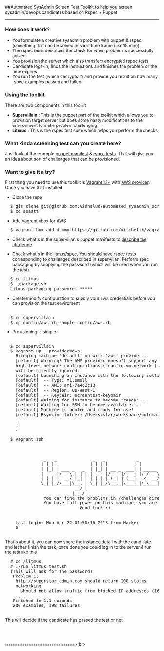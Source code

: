 ##Automated SysAdmin Screen Test 
Toolkit to help you screen sysadmin/devops candidates based on Rspec + Puppet

---------------------------------------------------------

### How does it work?

* You formulate a creative sysadmin problem with puppet & rspec (something that can be solved in short time frame (like 15 min))
* The rspec tests describes the check for when problem is successfully solved
* You provision the server which also transfers encrypted rspec tests 
* Candidate logs-in, finds the instructions and finishes the problem or the time expires
* You run the test (which decrypts it) and provide you result on how many rspec examples passed and failed.


### Using the toolkit
There are two components in this toolkit
 
* **Supervillain** : This is the puppet part of the toolkit which allows you to provision target server but does some nasty modifications to the environment to make problem challenging
* **Litmus** : This is the rspec test suite which helps you perform the checks

### What kinda screening test can you create here?

Just look at the example [puppet manifest](https://github.com/vishalud/automated_sysadmin_screen_test/blob/master/supervillain/puppet/modules/destructor/manifests/test_1.pp)   & [rspec tests](https://github.com/vishalud/automated_sysadmin_screen_test/blob/master/litmus/spec/problem_1_spec.rb). That will give you an idea about sort of challenges that can be provisioned.

### Want to give it a try?

First thing you need to use this toolkit is [Vagrant 1.1+](http://www.vagrantup.com/) with [AWS provider](https://github.com/mitchellh/vagrant-aws). Once you have that installed

* Clone the repo 
<pre>
  $ git clone git@github.com:vishalud/automated_sysadmin_screen_test.git asastt
  $ cd asastt
</pre>  
* Add Vagrant vbox for AWS
<pre>
  $ vagrant box add dummy https://github.com/mitchellh/vagrant-aws/raw/master/dummy.box
</pre> 

* Check what's in the supervilian's puppet manifests to [describe the challenge](https://github.com/vishalud/automated_sysadmin_screen_test/blob/master/supervillain/puppet/modules/destructor/manifests/test_1.pp)  
  
* Check what's in the [litmus/spec](https://github.com/vishalud/automated_sysadmin_screen_test/blob/master/litmus/spec/problem_1_spec.rb). You should have rspec tests corresponding to challenges described in supervilian. Perform spec packaging by supplying the password (which will be used when you run the test)
<pre>
  $ cd litmus
  $ ./package.sh
  Litmus packaging password: *****
</pre>  
  
* Create/modify configuration to supply your aws credentials before you can provision the test enviroment
<pre>  
  $ cd supervillain
  $ cp config/aws.rb.sample config/aws.rb
</pre>

* Provisioning is simple 
<pre> 
  $ cd supervillain
  $ vagrant up --provider=aws
    Bringing machine 'default' up with 'aws' provider...
    [default] Warning! The AWS provider doesn't support any of the Vagrant
    high-level network configurations (`config.vm.network`). They
    will be silently ignored.
    [default] Launching an instance with the following settings...
    [default]  -- Type: m1.small
    [default]  -- AMI: ami-7a4c2c13
    [default]  -- Region: us-east-1
    [default]  -- Keypair: screentest-keypair
    [default] Waiting for instance to become "ready"...
    [default] Waiting for SSH to become available...
    [default] Machine is booted and ready for use!
    [default] Rsyncing folder: /Users/star/workspace/automated_sysadmin_screentest/supervillain/ => /vagrant
    .
    .
    .
    
  $ vagrant ssh

    

               _   _              _   _            _
              | | | |            | | | |          | |
              | |_| | ___ _   _  | |_| | __ _  ___| | _____ _ __
              |  _  |/ _ \ | | | |  _  |/ _` |/ __| |/ / _ \ '__|
              | | | |  __/ |_| | | | | | (_| | (__|   <  __/ |
              \_| |_/\___|\__, | \_| |_/\__,_|\___|_|\_\___|_|
                           __/ |
                          |___/
               You can find the problems in /challenges directory
               You have full power on this machine, you are sudoer
                             Good luck :)


    Last login: Mon Apr 22 01:50:16 2013 from Hacker
    $
    
</pre>

That's about it, you can now share the instance detail with the candidate and let her finish the task, once done you could log in to the server & run the test like this

<pre>
  # cd /litmus
  # ./run_litmus_test.sh
  (This will ask for the password)
   Problem 1:
    http://superstar.admin.com should return 200 status
    networking
      should not allow traffic from blocked IP addresses (165.4.45.3) (FAILED - 1)
   . . .
   Finished in 1.1 seconds
   200 examples, 198 failures
  
</pre>

This will decide if the candidate has passed the test or not



<br/>
<br/>

<sub>***************************************</sub>
<br\>

<sub><font size='1'>

